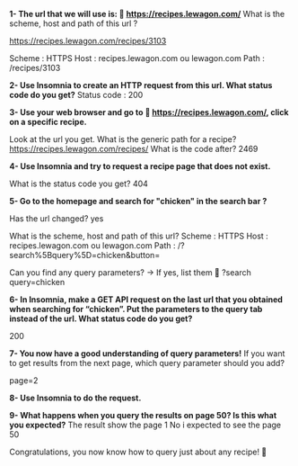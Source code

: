**1- The url that we will use is: 🔗 https://recipes.lewagon.com/**
What is the scheme, host and path of this url ?

https://recipes.lewagon.com/recipes/3103

Scheme : HTTPS
Host : recipes.lewagon.com ou lewagon.com
Path : /recipes/3103


**2- Use Insomnia to create an HTTP request from this url. What status code do you get?**
Status code : 200


**3- Use your web browser and go to 🔗 https://recipes.lewagon.com/, click on a specific recipe.**

Look at the url you get. 
What is the generic path for a recipe? https://recipes.lewagon.com/recipes/
What is the code after? 2469


**4- Use Insomnia and try to request a recipe page that does not exist.**

What is the status code you get? 404


**5- Go to the homepage and search for "chicken" in the search bar ?**

Has the url changed? yes

What is the scheme, host and path of this url? 
Scheme : HTTPS
Host : recipes.lewagon.com ou lewagon.com
Path : /?search%5Bquery%5D=chicken&button=

Can you find any query parameters? → If yes, list them 📝
?search
query=chicken



**6- In Insomnia, make a GET API request on the last url that you obtained when searching for “chicken”. Put the parameters to the query tab instead of the url. What status code do you get?**

200

**7- You now have a good understanding of query parameters!**
If you want to get results from the next page, which query parameter should you add?

page=2

**8- Use Insomnia to do the request.**


**9- What happens when you query the results on page 50? Is this what you expected?**
The result show the page 1
No i expected to see the page 50


Congratulations, you now know how to query just about any recipe! 🚀
 
